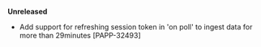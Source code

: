 **Unreleased**
* Add support for refreshing session token in 'on poll' to ingest data for more than 29minutes [PAPP-32493]
